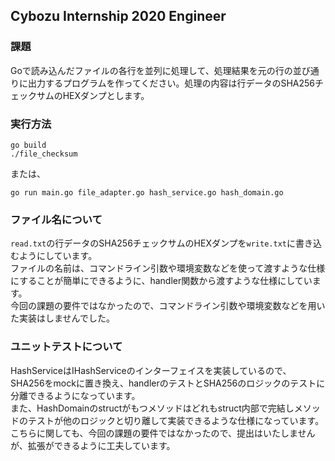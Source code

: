 ## Cybozu Internship 2020 Engineer

### 課題
Goで読み込んだファイルの各行を並列に処理して、処理結果を元の行の並び通りに出力するプログラムを作ってください。処理の内容は行データのSHA256チェックサムのHEXダンプとします。

### 実行方法
```
go build
./file_checksum
```

または、
```
go run main.go file_adapter.go hash_service.go hash_domain.go
```

### ファイル名について
`read.txt`の行データのSHA256チェックサムのHEXダンプを`write.txt`に書き込むようにしています。  
ファイルの名前は、コマンドライン引数や環境変数などを使って渡すような仕様にすることが簡単にできるように、handler関数から渡すような仕様にしています。  
今回の課題の要件ではなかったので、コマンドライン引数や環境変数などを用いた実装はしませんでした。  

### ユニットテストについて
HashServiceはIHashServiceのインターフェイスを実装しているので、
SHA256をmockに置き換え、handlerのテストとSHA256のロジックのテストに分離できるようになっています。  
また、HashDomainのstructがもつメソッドはどれもstruct内部で完結しメソッドのテストが他のロジックと切り離して実装できるような仕様になっています。  
こちらに関しても、今回の課題の要件ではなかったので、提出はいたしませんが、拡張ができるように工夫しています。  
